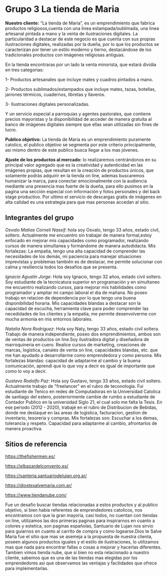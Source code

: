 # Grupo 3 La tienda de Maria
**Nuestro cliente:**
“La tienda de Maria”, es un emprendimiento que fabrica productos religiosos,cuenta con una linea estampada/sublimada, una linea artesanal pintada a mano y la venta de ilustraciones digitales. 
La particularidad a destacar de este negocio es que cuenta con sus propias ilustraciones digitales, realizadas por la dueña, por lo que los productos se caracterizan por tener un estilo moderno y tierno, destacándose de los tradicionales productos con imágenes religiosas antiguas.

En la tienda encontraras por un lado la venta minorista, que estará dividia en tres categorias:

1- Productos artesanales que incluye mates y cuadros pintados a mano.

2- Productos sublimados/estampados que incluye mates, tazas, botellas, jarrones térmicos, cuadernos, libretas y llaveros.

3- Ilustraciones digitales personalizadas.

Y un servicio especial a parroquias y agentes pastorales, que contiene precios mayoristas y la disponibilidad de acceder de manera gratuita al banco de imágenes digitales siempre que ellas sean utilizadas sin fines de lucro.

**Publico objetivo:** 
La tienda de Maria es un emprendimiento puramente catolico, el publico objetivo se segmenta por este criterio principalmente, asi mismo dentro de este publico busca llegar a los mas jóvenes.

**Ajuste de los productos al mercado:**
lo realizaremos centrándonos en su principal valor agregado que es la creatividad y autenticidad en las imágenes propias, que resultan en la creación de productos únicos, que solamente podrás adquirir en la tienda on line, ademas buscaremos humanizar la marca, para conectar emocionalmente con la audiencia mediante una presencia mas fuerte de la dueña, para ello pusimos en la pagina una sección especial con información y fotos personales y del back stage productivo. Por ultimo el servicio de descargas gratis de imágenes en alta calidad es una estrategia para que mas personas accedan al sitio.

## **Integrantes del grupo**
*Osvalo Matias Corneli Nassif*: hola soy Osvalo, tengo 33 años, estado civil, soltero. Actualmente me encuentro sin trabajar de manera formal,estoy enfocado en mejorar mis capacidades como programador, realizando cursos de manera simultanea y formándome de manera autodidacta. 
Mis fortalezas: La empatia, tengo una alta capacidad de comprender las necesidades de los demás, mi paciencia para manejar situaciones imprevistas y problemas también es de destacar, me permite solucionar con calma y resiliencia todos los desafíos que se presenta.

*Ignacio Agustín Jorge*: Hola soy Ignacio, tengo 32 años, estado civil soltero. Soy estudiante de la tecnicatura superior en programación y en simultaneo me encuentro realizando cursos, para mejorar mis habilidades como programador y ampliar mi campo laboral el dia de mañana. No poseo trabajo en relacion de dependencia por lo que tengo una buena disponibilidad horaria.
Mis capacidades blandas a destacar son la capacidad de escucha, herramienta clave para poder comprender las necedidades de los clientes y la empatia, me permite desenvolverme con mucha armonia en mis entornos laborales. 

*Natalia Nora Rodriguez*: Hola soy Naty, tengo 33 años, estado civil soltera. Trabajo de manera independiente, poseo dos emprendimientos, ambos son de ventas de productos on line.Soy ilustradora digital y diseñadora de marroquineria en cuero. Realice cursos de marketing, creaciones de marcas, logistica, canales de venta on line, capacidades blandas, etc. que me han ayudado a desarrollarme como emprendedora y como persona.
Mis fortalezas blandas: capacidad de adaptarme al cambio y la buena comunicación, aprendí que lo que voy a decir es igual de importante  que como lo voy a decir.

*Gustavo Rodolfo Paz*: Hola soy Gustavo, tengo 33 años, estado civil soltero. Actualmente trabajo de "freelancer" en el rubro de teconologia. Fui estudiante de Tenico en redes de Computadoras en la Universidad Catolica de santiago del estero, posteriormente cambie de rumbo a estudiante de Contador Publico en la universidad Siglo 21, el cual solo me falta la Tesis. En ese periodo (2012 - 2020), trabajé en el rubro de Distribucion de Bebidas, donde me destaqué en las areas de logistica, facturacion, gestion de inventario, tesoreria y compras.
Mis fortalezas son: Escuchar a los demas, tolerancia y respeto. Capacidad para adaptarme al cambio, afrontarlos de manera proactiva. 

## **Sitios de referencia**
https://thefishermen.es/

https://elbazardelconvento.es/

https://santeria.santuariodelujan.org.ar/

https://diostesalvemaria.com.ar/

https://www.tiendanube.com/

Fue un desafio buscar tiendas relacionadas a estos productos y al publico objetivo, si bien habia referentes de emprendedores catolicos, nos encontramos con que la gran mayoria, casi todos, no cuentan con tiendas on line, utilizamos las dos primeras paginas para inspirarnos en cuanto a colores y estetica, son paginas españolas, Santuario de Lujan nos sirvio para guiarnos en cuanto al carrito de compra y como logearse.Dios te Salve Maria fue el sitio que mas se asemeja a la propuesta de nuestra clienta, poseen algunos productos iguales y el estilo de ilustraciones, lo utilizamos mas que nada para encontrar fallas o cosas a mejorar y hacerlas diferentes. Tambien vimos tienda nube, que si bien no esta relacionado a nuestro cliente, sabemos que es una de las tiendas mas elegidas por los emprendedores asi que observamos las ventajas y facilidades que ofrece para implementarlas.

